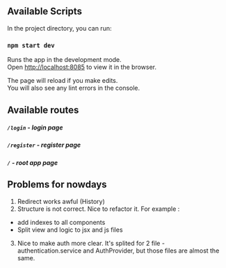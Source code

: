 ## Available Scripts

In the project directory, you can run:

### `npm start dev`

Runs the app in the development mode.<br>
Open [http://localhost:8085](http://localhost:8085) to view it in the browser.

The page will reload if you make edits.<br>
You will also see any lint errors in the console.

## Available routes

##### `/login` - login page
##### `/register` - register page
##### `/` - root app page


## Problems for nowdays

1) Redirect works awful (History)
2) Structure is not correct. Nice to refactor it. 
For example :
* add indexes to all components
* Split view and logic to jsx and js files

3) Nice to make auth more clear. 
It's splited for 2 file - authentication.service and AuthProvider,
 but those files are almost the same.
 


